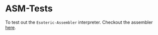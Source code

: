 # ASM-Tests
To test out the `Esoteric-Assembler` interpreter. Checkout the assembler [here](https://github.com/avirukbasak/Esoteric-Assembler).